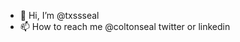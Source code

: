 - 👋 Hi, I’m @txssseal
- 📫 How to reach me @coltonseal twitter or linkedin

<!---
txssseal/txssseal is a ✨ special ✨ repository because its `README.md` (this file) appears on your GitHub profile.
You can click the Preview link to take a look at your changes.
--->
